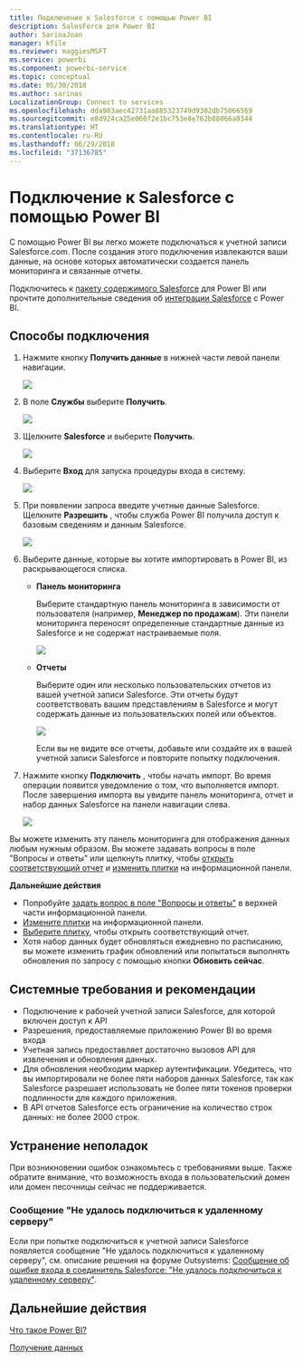 ```yaml
---
title: Подключение к Salesforce с помощью Power BI
description: SalesForce для Power BI
author: SarinaJoan
manager: kfile
ms.reviewer: maggiesMSFT
ms.service: powerbi
ms.component: powerbi-service
ms.topic: conceptual
ms.date: 05/30/2018
ms.author: sarinas
LocalizationGroup: Connect to services
ms.openlocfilehash: dda983aec42731aa885323749d9302db75066569
ms.sourcegitcommit: e8d924ca25e060f2e1bc753e8e762b88066a0344
ms.translationtype: HT
ms.contentlocale: ru-RU
ms.lasthandoff: 06/29/2018
ms.locfileid: "37136785"
---
```

# <a name="connect-to-salesforce-with-power-bi"></a>Подключение к Salesforce с помощью Power BI
С помощью Power BI вы легко можете подключаться к учетной записи Salesforce.com. После создания этого подключения извлекаются ваши данные, на основе которых автоматически создается панель мониторинга и связанные отчеты.

Подключитесь к [пакету содержимого Salesforce](https://app.powerbi.com/getdata/services/salesforce) для Power BI или прочтите дополнительные сведения об [интеграции Salesforce](https://powerbi.microsoft.com/integrations/salesforce) с Power BI.

## <a name="how-to-connect"></a>Способы подключения
1. Нажмите кнопку **Получить данные** в нижней части левой панели навигации.
   
   ![](media/service-connect-to-salesforce/pbi_getdata.png) 
2. В поле **Службы** выберите **Получить**.
   
   ![](media/service-connect-to-salesforce/pbi_getservices.png) 
3. Щелкните **Salesforce** и выберите **Получить**.  
   
   ![](media/service-connect-to-salesforce/salesforce.png)
4. Выберите **Вход** для запуска процедуры входа в систему.
   
    ![](media/service-connect-to-salesforce/dialog.png)
5. При появлении запроса введите учетные данные Salesforce. Щелкните **Разрешить** , чтобы служба Power BI получила доступ к базовым сведениям и данным Salesforce.
   
   ![](media/service-connect-to-salesforce/sf_authorize.png)
6. Выберите данные, которые вы хотите импортировать в Power BI, из раскрывающегося списка.
   
   * **Панель мониторинга**
     
     Выберите стандартную панель мониторинга в зависимости от пользователя (например, **Менеджер по продажам**). Эти панели мониторинга переносят определенные стандартные данные из Salesforce и не содержат настраиваемые поля.
     
     ![](media/service-connect-to-salesforce/pbi_salesforcechooserole.png)
   * **Отчеты**
     
     Выберите один или несколько пользовательских отчетов из вашей учетной записи Salesforce. Эти отчеты будут соответствовать вашим представлениям в Salesforce и могут содержать данные из пользовательских полей или объектов.
     
     ![](media/service-connect-to-salesforce/pbi_salesforcereports.png)
     
     Если вы не видите все отчеты, добавьте или создайте их в вашей учетной записи Salesforce и повторите попытку подключения.
7. Нажмите кнопку **Подключить** , чтобы начать импорт. Во время операции появится уведомление о том, что выполняется импорт. После завершения импорта вы увидите панель мониторинга, отчет и набор данных Salesforce на панели навигации слева.
   
   ![](media/service-connect-to-salesforce/pbi_getdatasalesforcedash.png)

Вы можете изменить эту панель мониторинга для отображения данных любым нужным образом. Вы можете задавать вопросы в поле "Вопросы и ответы" или щелкнуть плитку, чтобы [открыть соответствующий отчет](service-dashboard-tiles.md) и [изменить плитки](service-dashboard-edit-tile.md) на информационной панели.

**Дальнейшие действия**

* Попробуйте [задать вопрос в поле "Вопросы и ответы"](power-bi-q-and-a.md) в верхней части информационной панели.
* [Измените плитки](service-dashboard-edit-tile.md) на информационной панели.
* [Выберите плитку](service-dashboard-tiles.md), чтобы открыть соответствующий отчет.
* Хотя набор данных будет обновляться ежедневно по расписанию, вы можете изменить график обновлений или попытаться выполнять обновления по запросу с помощью кнопки **Обновить сейчас**.

## <a name="system-requirements-and-considerations"></a>Системные требования и рекомендации
- Подключение к рабочей учетной записи Salesforce, для которой включен доступ к API
- Разрешения, предоставляемые приложению Power BI во время входа
- Учетная запись предоставляет достаточно вызовов API для извлечения и обновления данных.
- Для обновления необходим маркер аутентификации. Убедитесь, что вы импортировали не более пяти наборов данных Salesforce, так как Salesforce разрешает использовать не более пяти токенов проверки подлинности для каждого приложения.
- В API отчетов Salesforce есть ограничение на количество строк данных: не более 2000 строк.


## <a name="troubleshooting"></a>Устранение неполадок
При возникновении ошибок ознакомьтесь с требованиями выше. Также обратите внимание, что возможность входа в пользовательский домен или домен песочницы сейчас не поддерживается.

### <a name="unable-to-connect-to-the-remote-server-message"></a>Сообщение "Не удалось подключиться к удаленному серверу"

Если при попытке подключиться к учетной записи Salesforce появляется сообщение "Не удалось подключиться к удаленному серверу", см. описание решения на форуме Outsystems: [Сообщение об ошибке входа в соединитель Salesforce: "Не удалось подключиться к удаленному серверу"](https://www.outsystems.com/forums/Forum_TopicView.aspx?TopicId=17674&TopicName=log-in-error-message-unable-to-connect-to-the-remote-server&).


## <a name="next-steps"></a>Дальнейшие действия
[Что такое Power BI?](power-bi-overview.md)

[Получение данных](service-get-data.md)

